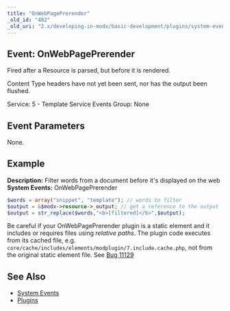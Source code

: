 ```yaml
---
title: "OnWebPagePrerender"
_old_id: "482"
_old_uri: "2.x/developing-in-modx/basic-development/plugins/system-events/onwebpageprerender"
---
```


## Event: OnWebPagePrerender

 Fired after a Resource is parsed, but before it is rendered.

 Content Type headers have not yet been sent, nor has the output been flushed.

 Service: 5 - Template Service Events
 Group: None

## Event Parameters

 None.

## Example

**Description:** Filter words from a document before it's displayed on the web
**System Events:** OnWebPagePrerender

``` php
$words = array("snippet", "template"); // words to filter
$output = &$modx->resource->_output; // get a reference to the output
$output = str_replace($words,"<b>[filtered]</b>",$output);
```

 Be careful if your OnWebPagePrerender plugin is a static element and it includes or requires files using _relative paths_. The plugin code executes from its cached file, e.g. `core/cache/includes/elements/modplugin/7.include.cache.php`, not from the original static element file. See [Bug 11129](https://github.com/modxcms/revolution/issues/11129)

## See Also

- [System Events](extending-modx/plugins/system-events "System Events")
- [Plugins](extending-modx/plugins "Plugins")
